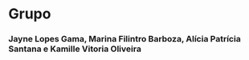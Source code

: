 # Grupo #

### Jayne Lopes Gama, Marina Filintro Barboza, Alícia Patrícia Santana e Kamille Vitoria Oliveira ###